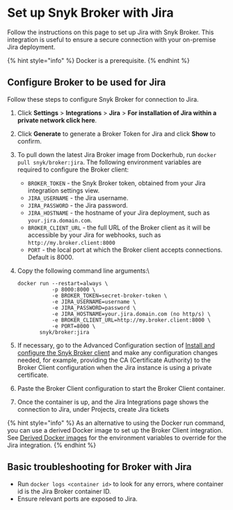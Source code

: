 # Set up Snyk Broker with Jira

Follow the instructions on this page to set up Jira with Snyk Broker. This integration is useful to ensure a secure connection with your on-premise Jira deployment.

{% hint style="info" %}
Docker is a prerequisite.
{% endhint %}

## Configure Broker to be used for Jira

Follow these steps to configure Snyk Broker for connection to Jira.

1. Click **Settings** > **Integrations** > **Jira** > **For installation of Jira within a private network click here**.
2. Click **Generate** to generate a Broker Token for Jira and click **Show** to confirm.
3. To pull down the latest Jira Broker image from Dockerhub, run `docker pull snyk/broker:jira`. The following environment variables are required to configure the Broker client:
   * `BROKER_TOKEN` - the Snyk Broker token, obtained from your Jira integration settings view.
   * `JIRA_USERNAME` - the Jira username.
   * `JIRA_PASSWORD` - the Jira password.
   * `JIRA_HOSTNAME` - the hostname of your Jira deployment, such as `your.jira.domain.com`.
   * `BROKER_CLIENT_URL` - the full URL of the Broker client as it will be accessible by your Jira for webhooks, such as `http://my.broker.client:8000`
   * `PORT` - the local port at which the Broker client accepts connections. Default is 8000.
4.  Copy the following command line arguments:\


    ```
    docker run --restart=always \
               -p 8000:8000 \
               -e BROKER_TOKEN=secret-broker-token \
               -e JIRA_USERNAME=username \
               -e JIRA_PASSWORD=password \
               -e JIRA_HOSTNAME=your.jira.domain.com (no http/s) \
               -e BROKER_CLIENT_URL=http://my.broker.client:8000 \
               -e PORT=8000 \
           snyk/broker:jira
    ```
5. If necessary, go to the Advanced Configuration section of [Install and configure the Snyk Broker client](../../../user-and-group-management/snyk-broker/set-up-snyk-broker/how-to-install-and-configure-your-snyk-broker-client.md) and make any configuration changes needed, for example, providing the CA (Certificate Authority) to the Broker Client configuration when the Jira instance is using a private certificate.
6. Paste the Broker Client configuration to start the Broker Client container.
7. Once the container is up, and the Jira Integrations page shows the connection to Jira, under Projects, create Jira tickets

{% hint style="info" %}
As an alternative to using the Docker run command, you can use a derived Docker image to set up the Broker Client integration. See [Derived Docker images](../../../snyk-admin/snyk-broker/snyk-broker-set-up-examples/derived-docker-images-for-broker-client-integrations-and-container-registry-agent.md) for the environment variables to override for the Jira integration.
{% endhint %}

## **Basic troubleshooting for Broker with Jira**

* Run `docker logs <container id>` to look for any errors, where container id is the Jira Broker container ID.
* Ensure relevant ports are exposed to Jira.
